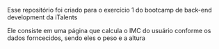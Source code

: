 Esse repositório foi criado para o exercício 1 do bootcamp de back-end development da iTalents

Ele consiste em uma página que calcula o IMC do usuário conforme os dados forncecidos, sendo eles o peso e a altura
